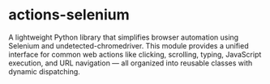 # actions-selenium
A lightweight Python library that simplifies browser automation using Selenium and undetected-chromedriver. This module provides a unified interface for common web actions like clicking, scrolling, typing, JavaScript execution, and URL navigation — all organized into reusable classes with dynamic dispatching.
